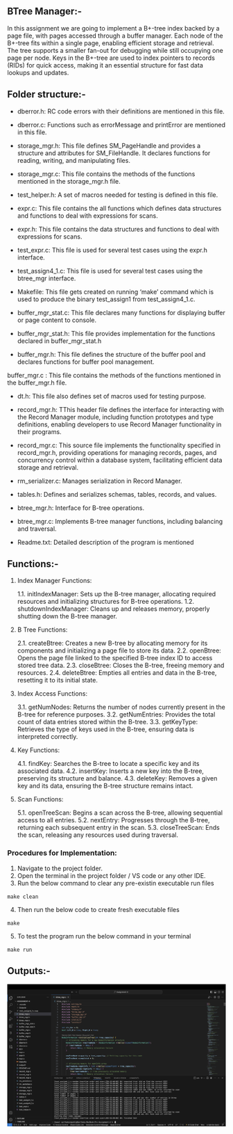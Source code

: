 ## BTree Manager:-

In this assignment we are going to implement a B+-tree index backed by a page file, with pages accessed through a buffer manager. Each node of the B+-tree fits within a single page, enabling efficient storage and retrieval. The tree supports a smaller fan-out for debugging while still occupying one page per node. Keys in the B+-tree are used to index pointers to records (RIDs) for quick access, making it an essential structure for fast data lookups and updates.

## Folder structure:-

- dberror.h: RC code errors with their definitions are mentioned in this file.

- dberror.c: Functions such as errorMessage and printError are mentioned in this file.

- storage_mgr.h: This file defines SM_PageHandle and provides a structure and attributes for SM_FileHandle. It declares functions for reading, writing, and manipulating files.

- storage_mgr.c: This file contains the methods of the functions mentioned in the storage_mgr.h file. 

- test_helper.h: A set of macros needed for testing is defined in this file.

- expr.c: This file contains the  all functions which defines data structures and functions to deal with expressions for scans.

- expr.h: This file contains the data structures and functions to deal with expressions for scans.

- test_expr.c: This file is used for several test cases using the expr.h interface.

- test_assign4_1.c: This file is used for several test cases using the btree_mgr interface.

- Makefile: This file gets created on running ‘make’ command which is used to produce the binary test_assign1 from test_assign4_1.c.

- buffer_mgr_stat.c: This file declares many functions for displaying buffer or page content to console.

- buffer_mgr_stat.h: This file provides implementation for the functions declared in buffer_mgr_stat.h

- buffer_mgr.h: This file defines the structure of the buffer pool and declares functions for buffer pool management.

buffer_mgr.c : This file contains the methods of the functions mentioned in the buffer_mgr.h file.

- dt.h: This file also defines set of macros used for testing purpose.

- record_mgr.h: TThis header file defines the interface for interacting with the Record Manager module, including function prototypes and type definitions, enabling developers to use Record Manager functionality in their programs.

- record_mgr.c: This source file implements the functionality specified in record_mgr.h, providing operations for managing records, pages, and concurrency control within a database system, facilitating efficient data storage and retrieval.

- rm_serializer.c: Manages serialization in Record Manager.

- tables.h: Defines and serializes schemas, tables, records, and values.

- btree_mgr.h: Interface for B-tree operations.

- btree_mgr.c: Implements B-tree manager functions, including balancing and traversal.

- Readme.txt: Detailed description of the program is mentioned 

## Functions:-

1. Index Manager Functions:

    1.1. initIndexManager: Sets up the B-tree manager, allocating required resources and initializing structures for B-tree operations.
    1.2. shutdownIndexManager: Cleans up and releases memory, properly shutting down the B-tree manager.

2. B Tree Functions:

    2.1. createBtree: Creates a new B-tree by allocating memory for its components and initializing a page file to store its data.
    2.2. openBtree: Opens the page file linked to the specified B-tree index ID to access stored tree data.
    2.3. closeBtree: Closes the B-tree, freeing memory and resources.
    2.4. deleteBtree: Empties all entries and data in the B-tree, resetting it to its initial state.

3. Index Access Functions:

    3.1. getNumNodes: Returns the number of nodes currently present in the B-tree for reference purposes.
    3.2. getNumEntries: Provides the total count of data entries stored within the B-tree.
    3.3. getKeyType: Retrieves the type of keys used in the B-tree, ensuring data is interpreted correctly.

4. Key Functions:

    4.1. findKey: Searches the B-tree to locate a specific key and its associated data.
    4.2. insertKey: Inserts a new key into the B-tree, preserving its structure and balance.
    4.3. deleteKey: Removes a given key and its data, ensuring the B-tree structure remains intact.

5. Scan Functions:

    5.1. openTreeScan: Begins a scan across the B-tree, allowing sequential access to all entries.
    5.2. nextEntry: Progresses through the B-tree, returning each subsequent entry in the scan.
    5.3. closeTreeScan: Ends the scan, releasing any resources used during traversal.

### Procedures for Implementation:

1) Navigate to the project folder.
2) Open the terminal in the project folder / VS code or any other IDE.
3) Run the below command to clear any pre-existin executable run files
```
make clean
```
4) Then run the below code to create fresh executable files
```
make
```
5) To test the program run the below command in your terminal
```
make run
```
## Outputs:-

![Alt text](Outputs/BT_Output.png)